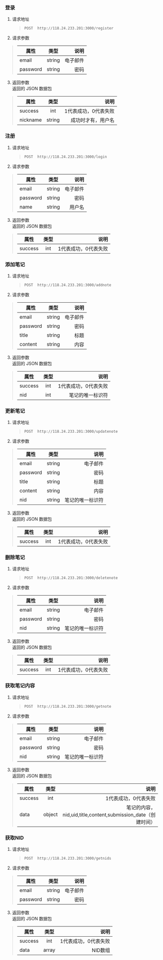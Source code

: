 ### 登录
1. 请求地址
    >`POST  http://118.24.233.201:3000/register`
2. 请求参数  

>| 属性 | 类型 | 说明 |
>| --- | :--: | -----: |
>|email|string|电子邮件|
>|password|string|密码|

3. 返回参数  
返回的 JSON 数据包

>| 属性 | 类型 | 说明 |
>| --- | :--: | -----: |
>|success|int|1代表成功，0代表失败|
>|nickname|string|成功时才有，用户名|

### 注册
1. 请求地址
    >`POST  http://118.24.233.201:3000/login`

2. 请求参数  

>| 属性 | 类型 | 说明 |
>| --- | :--: | -----: |
>|email|string|电子邮件|
>|password|string|密码|
>|name|string|用户名|

3. 返回参数  
返回的 JSON 数据包

>| 属性 | 类型 | 说明 |
>| --- | :--: | -----: |
>|success|int|1代表成功，0代表失败|

### 添加笔记
1. 请求地址
    >`POST  http://118.24.233.201:3000/addnote`

2. 请求参数  

>| 属性 | 类型 | 说明 |
>| --- | :--: | -----: |
>|email|string|电子邮件|
>|password|string|密码|
>|title|string|标题|
>|content|string|内容|

3. 返回参数  
返回的 JSON 数据包

>| 属性 | 类型 | 说明 |
>| --- | :--: | -----: |
>|success|int|1代表成功，0代表失败|
>|nid|int|笔记的唯一标识符|

### 更新笔记
1. 请求地址
    >`POST  http://118.24.233.201:3000/updatenote`

2. 请求参数  

>| 属性 | 类型 | 说明 |
>| --- | :--: | -----: |
>|email|string|电子邮件|
>|password|string|密码|
>|title|string|标题|
>|content|string|内容|
>|nid|string|笔记的唯一标识符|

3. 返回参数  
返回的 JSON 数据包

>| 属性 | 类型 | 说明 |
>| --- | :--: | -----: |
>|success|int|1代表成功，0代表失败|

### 删除笔记
1. 请求地址
    >`POST  http://118.24.233.201:3000/deletenote`

2. 请求参数  

>| 属性 | 类型 | 说明 |
>| --- | :--: | -----: |
>|email|string|电子邮件|
>|password|string|密码|
>|nid|string|笔记的唯一标识符|

3. 返回参数  
返回的 JSON 数据包

>| 属性 | 类型 | 说明 |
>| --- | :--: | -----: |
>|success|int|1代表成功，0代表失败|

### 获取笔记内容
1. 请求地址
    >`POST  http://118.24.233.201:3000/getnote`

2. 请求参数  

>| 属性 | 类型 | 说明 |
>| --- | :--: | -----: |
>|email|string|电子邮件|
>|password|string|密码|
>|nid|string|笔记的唯一标识符|

3. 返回参数  
返回的 JSON 数据包

>| 属性 | 类型 | 说明 |
>| --- | :--: | -----: |
>|success|int|1代表成功，0代表失败|
>|data|object|笔记的内容，nid,uid,title,content,submission_date（创建时间）|

### 获取NID
1. 请求地址
    >`POST  http://118.24.233.201:3000/getnids`

2. 请求参数  

>| 属性 | 类型 | 说明 |
>| --- | :--: | -----: |
>|email|string|电子邮件|
>|password|string|密码|

3. 返回参数  
返回的 JSON 数据包

>| 属性 | 类型 | 说明 |
>| --- | :--: | -----: |
>|success|int|1代表成功，0代表失败|
>|data|array|NID数组